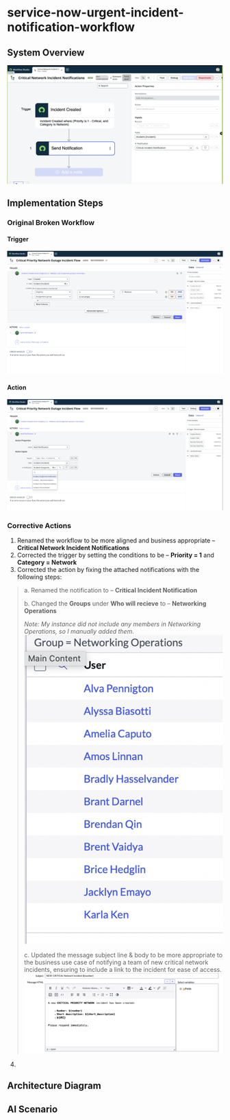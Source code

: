 # service-now-urgent-incident-notification-workflow
## System Overview
![Workflow Diagram](https://github.com/BerlynseaTyler/service-now-urgent-incident-notification-workflow/blob/main/Images/Overview%20of%20Critical%20Network%20Incident%20Flow.png?raw=true)

## Implementation Steps

### Original Broken Workflow
#### Trigger
![Original Trigger](https://github.com/BerlynseaTyler/service-now-urgent-incident-notification-workflow/blob/main/Images/og_kura_wl1_flow_-_trigger.png?raw=true)
#### Action 
![Orignal Action](https://github.com/BerlynseaTyler/service-now-urgent-incident-notification-workflow/blob/main/Images/og_kura_wl1_flow_-_action.png?raw=true)

### Corrective Actions
1. Renamed the workflow to be more aligned and business appropriate – **Critical Network Incident Notifications**
2. Corrected the trigger by setting the conditions to be – **Priority = 1** and **Category = Network**
3. Corrected the action by fixing the attached notifications with the following steps:

> a. Renamed the notification to – **Critical Incident Notification**
> 
> b. Changed the **Groups** under **Who will recieve** to – **Networking Operations**
> 
> *Note: My instance did not include any members in Networking Operations, so I manually added them.*
> ![Networking Group Members](https://github.com/BerlynseaTyler/service-now-urgent-incident-notification-workflow/blob/main/Images/Networking%20Group%20Members.png?raw=true)
>
> c. Updated the message subject line & body to be more appropriate to the business use case of notifying a team of new critical network incidents, ensuring to include a link to the incident for ease of access.
>  ![Message Body](https://github.com/BerlynseaTyler/service-now-urgent-incident-notification-workflow/blob/main/Images/Notification%20Message%20Body.png?raw=true)

4. 


## Architecture Diagram

## AI Scenario

